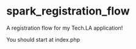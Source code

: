 # spark_registration_flow
A registration flow for my Tech.LA application!

You should start at index.php
